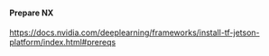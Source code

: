 #### Prepare NX
https://docs.nvidia.com/deeplearning/frameworks/install-tf-jetson-platform/index.html#prereqs
